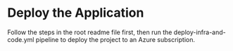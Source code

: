 # Deploy the Application

Follow the steps in the root readme file first, then run the deploy-infra-and-code.yml pipeline to deploy the project to an Azure subscription.
